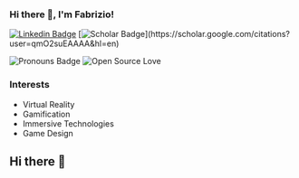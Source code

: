 ### Hi there 👋, I'm Fabrizio!
[![Linkedin Badge](https://img.shields.io/badge/LinkedIn-0077B5?style=for-the-badge&logo=linkedin&logoColor=white)](https://www.linkedin.com/in/fabriziosulpizio/)
[![Scholar Badge](https://img.shields.io/badge/-Scholar-white?style=for-the-badge&logo=GoogleScholar&logoColor=white")](https://scholar.google.com/citations?user=qmO2suEAAAA&hl=en)

![Pronouns Badge](https://img.shields.io/badge/▼-he%2Fhim%20┃%20they%2Fthem-blueviolet?style=for-the-badge&logo=&logoColor=white)
![Open Source Love](https://img.shields.io/badge/Open%20Source-%E2%9D%A4-red?style=for-the-badge)

<!--![C](https://img.shields.io/badge/c-%2300599C.svg?style=for-the-badge&logo=c&logoColor=white)
![C++](https://img.shields.io/badge/c++-%2300599C.svg?style=for-the-badge&logo=c%2B%2B&logoColor=white)
![Python](https://img.shields.io/badge/python-3670A0?style=for-the-badge&logo=python&logoColor=ffdd54)
![Rust](https://img.shields.io/badge/rust-a26e33?style=for-the-badge&logo=rust&logoColor=white)
![LaTeX](https://img.shields.io/badge/latex-%23008080.svg?style=for-the-badge&logo=latex&logoColor=white)
![Linux Mint](https://img.shields.io/badge/Linux%20Mint-87CF3E?style=for-the-badge&logo=Linux%20Mint&logoColor=white)-->


### Interests

- Virtual Reality
- Gamification
- Immersive Technologies
- Game Design

<!--
### Stats

![Leonardo's GitHub stats](https://github-readme-stats.vercel.app/api?username=lgiannantoni&count_private=true&hide=stars)
![Top Langs](https://github-readme-stats.vercel.app/api/top-langs/?username=lgiannantoni)

### Highlighted Projects
[![coherence Card](https://github-readme-stats.vercel.app/api/pin/?username=smilies-polito&repo=Coherence)](https://github.com/smilies-polito/Coherence)
[![CoSimo Card](https://github-readme-stats.vercel.app/api/pin/?username=lgiannantoni&repo=CoSimo)](https://github.com/lgiannantoni/CoSimo)
[![Radioverse Card](https://github-readme-stats.vercel.app/api/pin/?username=alessiocarpegna&repo=Radioverse)](https://github.com/alessiocarpegna/Radioverse) -->
## Hi there 👋

<!--
**Xiusss/Xiusss** is a ✨ _special_ ✨ repository because its `README.md` (this file) appears on your GitHub profile.

Here are some ideas to get you started:

- 🔭 I’m currently working on ...
- 🌱 I’m currently learning ...
- 👯 I’m looking to collaborate on ...
- 🤔 I’m looking for help with ...
- 💬 Ask me about ...
- 📫 How to reach me: ...
- 😄 Pronouns: ...
- ⚡ Fun fact: ...
-->
